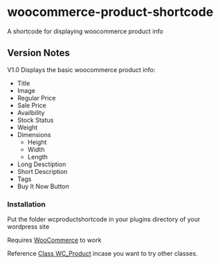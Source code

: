 # woocommerce-product-shortcode
A shortcode for displaying woocommerce product info

## Version Notes
V1.0 Displays the basic woocommerce product info:
  - Title
  - Image
  - Regular Price
  - Sale Price
  - Availbility
  - Stock Status
  - Weight
  - Dimensions
    - Height
    - Width
    - Length
  - Long Desctiption
  - Short Description
  - Tags
  - Buy It Now Button

### Installation
Put the folder wcproductshortcode in your plugins directory of your wordpress site

Requires [WooCommerce](https://www.woothemes.com/woocommerce/) to work

Reference [Class WC_Product](https://docs.woothemes.com/wc-apidocs/class-WC_Product.html) incase you want to try other classes.

